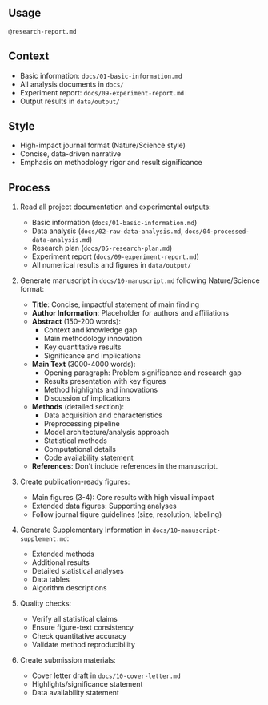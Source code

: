 ## Usage

`@research-report.md`

## Context

- Basic information: `docs/01-basic-information.md`
- All analysis documents in `docs/`
- Experiment report: `docs/09-experiment-report.md`
- Output results in `data/output/`

## Style

- High-impact journal format (Nature/Science style)
- Concise, data-driven narrative
- Emphasis on methodology rigor and result significance

## Process

1. Read all project documentation and experimental outputs:
   - Basic information (`docs/01-basic-information.md`)
   - Data analysis (`docs/02-raw-data-analysis.md`, `docs/04-processed-data-analysis.md`)
   - Research plan (`docs/05-research-plan.md`)
   - Experiment report (`docs/09-experiment-report.md`)
   - All numerical results and figures in `data/output/`

2. Generate manuscript in `docs/10-manuscript.md` following Nature/Science format:
   - **Title**: Concise, impactful statement of main finding
   - **Author Information**: Placeholder for authors and affiliations
   - **Abstract** (150-200 words):
     - Context and knowledge gap
     - Main methodology innovation
     - Key quantitative results
     - Significance and implications
   - **Main Text** (3000-4000 words):
     - Opening paragraph: Problem significance and research gap
     - Results presentation with key figures
     - Method highlights and innovations
     - Discussion of implications
   - **Methods** (detailed section):
     - Data acquisition and characteristics
     - Preprocessing pipeline
     - Model architecture/analysis approach
     - Statistical methods
     - Computational details
     - Code availability statement
   - **References**: Don't include references in the manuscript.

3. Create publication-ready figures:
   - Main figures (3-4): Core results with high visual impact
   - Extended data figures: Supporting analyses
   - Follow journal figure guidelines (size, resolution, labeling)

4. Generate Supplementary Information in `docs/10-manuscript-supplement.md`:
   - Extended methods
   - Additional results
   - Detailed statistical analyses
   - Data tables
   - Algorithm descriptions

5. Quality checks:
   - Verify all statistical claims
   - Ensure figure-text consistency
   - Check quantitative accuracy
   - Validate method reproducibility

6. Create submission materials:
   - Cover letter draft in `docs/10-cover-letter.md`
   - Highlights/significance statement
   - Data availability statement